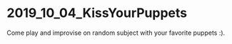 # 2019_10_04_KissYourPuppets
Come play and improvise on random subject with your favorite puppets :). 
